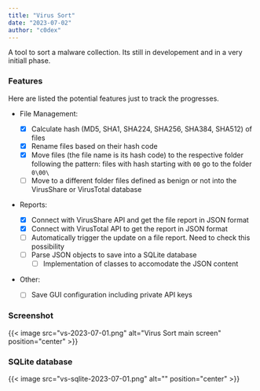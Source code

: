 ```yaml
---
title: "Virus Sort"
date: "2023-07-02"
author: "c0dex"
---
```


A tool to sort a malware collection. Its still in developement and in a very initiall phase.


### Features

Here are listed the potential features just to track the progresses.

- File Management:

    - [x] Calculate hash (MD5, SHA1, SHA224, SHA256, SHA384, SHA512) of files 
    - [X] Rename files based on their hash code
    - [X] Move files (the file name is its hash code) to the respective folder following the pattern: files with hash starting with `00` go to the folder `0\00\`
    - [ ] Move to a different folder files defined as benign or not into the VirusShare or VirusTotal database
    
- Reports:

    - [X] Connect with VirusShare API and get the file report in JSON format
    - [X] Connect with VirusTotal API to get the report in JSON format
    - [ ] Automatically trigger the update on a file report. Need to check this possibility
    - [ ] Parse JSON objects to save into a SQLite database
        - [ ] Implementation of classes to accomodate the JSON content

- Other:
    - [ ] Save GUI configuration including private API keys


### Screenshot

{{< image src="vs-2023-07-01.png" alt="Virus Sort main screen" position="center" >}}

### SQLite database 

{{< image src="vs-sqlite-2023-07-01.png" alt="" position="center" >}}